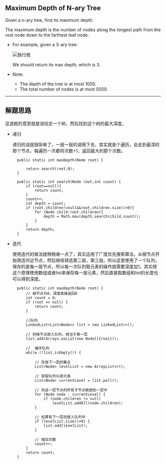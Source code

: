 ## Maximum Depth of N-ary Tree

Given a n-ary tree, find its maximum depth.

The maximum depth is the number of nodes along the longest path from the root node down to the farthest leaf node.

- For example, given a 3-ary tree:

  ![旅行商](https://github.com/nemolpsky/algorithm/raw/master/file/image/narytreeexample1.png.png)
 

  We should return its max depth, which is 3.

 

- Note:

  - The depth of the tree is at most 1000.
  - The total number of nodes is at most 5000.

---

## 解题思路
这道题的意思就是说给定一个树，然后找到这个树的最大深度。

- 递归

  递归的话就很简单了，一层一层的调用下去，其实就是个遍历，会走到最深的那个节点，每遍历一次都将次数+1，返回最大的那个次数。

  ```
    public static int maxDepth(Node root) {

        return search(root,0);
    }

    public static int search(Node root,int count) {
        if (root==null){
            return count;
        }
        count++;
        int depth = count;
        if (root.children!=null&&root.children.size()>0){
            for (Node child:root.children){
                depth = Math.max(depth,search(child,count));
            }
        }
        return depth;
    }
  ```

- 迭代

  使用迭代的做法就稍稍难一点了，其实运用了广度优先搜索算法，从根节点开始筛选邻近节点，然后继续筛选第二层，第三层。所以这里使用了一个队列，保存的是每一层节点，所以每一次队列取元素的操作就需要深度加1。其实按这个原理使用数组或者list来保存每一层元素，然后直接取数组和list的长度也可以得到深度。

  ```
    public static int maxDepth(Node root) {
        // 根节点为0，深度直接返回0
        int count = 0;
        if (root == null) {
            return count;
        }

        //队列
        LinkedList<List<Node>> list = new LinkedList<>();

        // 将根节点放入队列，相当于第一层
        list.add(Arrays.asList(new Node[]{root}));

        //  循环队列
        while (!list.isEmpty()) {

            // 存放下一层的集合
            List<Node> levelList = new ArrayList<>();

            // 获取队列头部元素
            List<Node> currentLevel = list.poll();

            // 将这一层节点的所有子节点都放到一层中
            for (Node node : currentLevel) {
                if (node.children != null)
                    levelList.addAll(node.children);
            }

            // 如果有下一层则放入队列中
            if (levelList.size()>0) {
                list.add(levelList);
            }
            
            // 增加次数
            count++;
        }
        return count;
    }
  ```